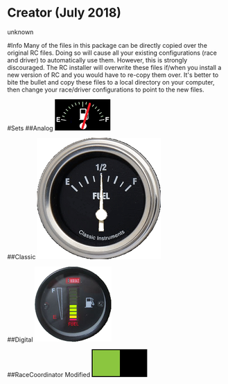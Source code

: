 # Creator (July 2018)
unknown <sorry>

#Info
Many of the files in this package can be directly copied over the original RC files. Doing so will cause all your existing configurations (race and driver) to automatically use them. However, this is strongly discouraged. The RC installer will overwrite these files if/when you install a new version of RC and you would have to re-copy them over. It's better to bite the bullet and copy these files to a local directory on your computer, then change your race/driver configurations to point to the new files.

#Sets
##Analog
![alt text](./analog/Fuel_10.png)

##Classic
![alt text](./classic/Fuel_10.png)

##Digital
![alt text](./digital/Fuel_5.png)

##RaceCoordinator Modified
![alt text](./rc_framed/Fuel_10.png)
